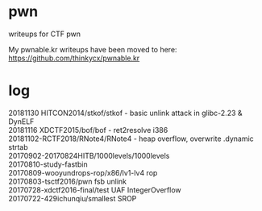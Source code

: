 # pwn
writeups for CTF pwn

My pwnable.kr writeups have been moved to here: https://github.com/thinkycx/pwnable.kr

# log
20181130 HITCON2014/stkof/stkof - basic unlink attack in glibc-2.23 & DynELF  
20181116 XDCTF2015/bof/bof - ret2resolve i386  
20181102-RCTF2018/RNote4/RNote4 - heap overflow, overwrite .dynamic strtab  
20170902-20170824HITB/1000levels/1000levels    
20170810-study-fastbin  
20170809-wooyundrops-rop/x86/lv1-lv4 rop  
20170803-tsctf2016/pwn fsb unlink  
20170728-xdctf2016-final/test UAF IntegerOverflow  
20170722-429ichunqiu/smallest SROP  
